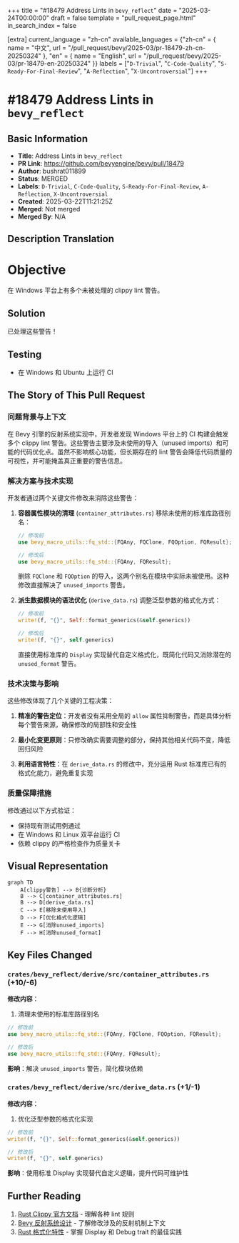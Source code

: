 +++
title = "#18479 Address Lints in `bevy_reflect`"
date = "2025-03-24T00:00:00"
draft = false
template = "pull_request_page.html"
in_search_index = false

[extra]
current_language = "zh-cn"
available_languages = {"zh-cn" = { name = "中文", url = "/pull_request/bevy/2025-03/pr-18479-zh-cn-20250324" }, "en" = { name = "English", url = "/pull_request/bevy/2025-03/pr-18479-en-20250324" }}
labels = ["`D-Trivial`", "`C-Code-Quality`", "`S-Ready-For-Final-Review`", "`A-Reflection`", "`X-Uncontroversial`"]
+++

# #18479 Address Lints in `bevy_reflect`

## Basic Information
- **Title**: Address Lints in `bevy_reflect`
- **PR Link**: https://github.com/bevyengine/bevy/pull/18479
- **Author**: bushrat011899
- **Status**: MERGED
- **Labels**: `D-Trivial`, `C-Code-Quality`, `S-Ready-For-Final-Review`, `A-Reflection`, `X-Uncontroversial`
- **Created**: 2025-03-22T11:21:25Z
- **Merged**: Not merged
- **Merged By**: N/A

## Description Translation

# Objective

在 Windows 平台上有多个未被处理的 clippy lint 警告。

## Solution

已处理这些警告！

## Testing

- 在 Windows 和 Ubuntu 上运行 CI

## The Story of This Pull Request

### 问题背景与上下文
在 Bevy 引擎的反射系统实现中，开发者发现 Windows 平台上的 CI 构建会触发多个 clippy lint 警告。这些警告主要涉及未使用的导入（unused imports）和可能的代码优化点。虽然不影响核心功能，但长期存在的 lint 警告会降低代码质量的可视性，并可能掩盖真正重要的警告信息。

### 解决方案与技术实现
开发者通过两个关键文件修改来消除这些警告：

1. **容器属性模块的清理** (`container_attributes.rs`)
   移除未使用的标准库路径别名：
   ```rust
   // 修改前
   use bevy_macro_utils::fq_std::{FQAny, FQClone, FQOption, FQResult};
   
   // 修改后 
   use bevy_macro_utils::fq_std::{FQAny, FQResult};
   ```
   删除 `FQClone` 和 `FQOption` 的导入，这两个别名在模块中实际未被使用。这种修改直接解决了 `unused_imports` 警告。

2. **派生数据模块的语法优化** (`derive_data.rs`)
   调整泛型参数的格式化方式：
   ```rust
   // 修改前
   write!(f, "{}", Self::format_generics(&self.generics))
   
   // 修改后
   write!(f, "{}", self.generics)
   ```
   直接使用标准库的 `Display` 实现替代自定义格式化，既简化代码又消除潜在的 `unused_format` 警告。

### 技术决策与影响
这些修改体现了几个关键的工程决策：

1. **精准的警告定位**：开发者没有采用全局的 `allow` 属性抑制警告，而是具体分析每个警告来源，确保修改的局部性和安全性

2. **最小化变更原则**：只修改确实需要调整的部分，保持其他相关代码不变，降低回归风险

3. **利用语言特性**：在 `derive_data.rs` 的修改中，充分运用 Rust 标准库已有的格式化能力，避免重复实现

### 质量保障措施
修改通过以下方式验证：
- 保持现有测试用例通过
- 在 Windows 和 Linux 双平台运行 CI
- 依赖 clippy 的严格检查作为质量关卡

## Visual Representation

```mermaid
graph TD
    A[clippy警告] --> B{诊断分析}
    B --> C[container_attributes.rs]
    B --> D[derive_data.rs]
    C --> E[移除未使用导入]
    D --> F[优化格式化逻辑]
    E --> G[消除unused_imports]
    F --> H[消除unused_format]
```

## Key Files Changed

### `crates/bevy_reflect/derive/src/container_attributes.rs` (+10/-6)
**修改内容**：
1. 清理未使用的标准库路径别名
```rust
// 修改前
use bevy_macro_utils::fq_std::{FQAny, FQClone, FQOption, FQResult};

// 修改后
use bevy_macro_utils::fq_std::{FQAny, FQResult};
```
**影响**：解决 `unused_imports` 警告，简化模块依赖

### `crates/bevy_reflect/derive/src/derive_data.rs` (+1/-1)
**修改内容**：
1. 优化泛型参数的格式化实现
```rust
// 修改前
write!(f, "{}", Self::format_generics(&self.generics))

// 修改后 
write!(f, "{}", self.generics)
```
**影响**：使用标准 Display 实现替代自定义逻辑，提升代码可维护性

## Further Reading
1. [Rust Clippy 官方文档](https://doc.rust-lang.org/stable/clippy/) - 理解各种 lint 规则
2. [Bevy 反射系统设计](https://bevyengine.org/learn/book/features/reflection/) - 了解修改涉及的反射机制上下文
3. [Rust 格式化特性](https://doc.rust-lang.org/std/fmt/) - 掌握 Display 和 Debug trait 的最佳实践